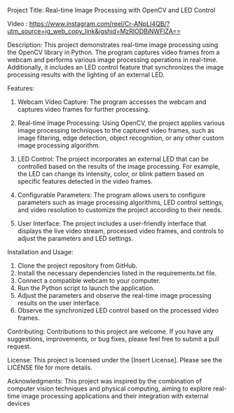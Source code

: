 Project Title: Real-time Image Processing with OpenCV and LED Control

Video : https://www.instagram.com/reel/Cr-ANpLI4QB/?utm_source=ig_web_copy_link&igshid=MzRlODBiNWFlZA==

Description:
This project demonstrates real-time image processing using the OpenCV library in Python. The program captures video frames from a webcam and performs various image processing operations in real-time. Additionally, it includes an LED control feature that synchronizes the image processing results with the lighting of an external LED.

Features:
1. Webcam Video Capture: The program accesses the webcam and captures video frames for further processing.

2. Real-time Image Processing: Using OpenCV, the project applies various image processing techniques to the captured video frames, such as image filtering, edge detection, object recognition, or any other custom image processing algorithm.

3. LED Control: The project incorporates an external LED that can be controlled based on the results of the image processing. For example, the LED can change its intensity, color, or blink pattern based on specific features detected in the video frames.

4. Configurable Parameters: The program allows users to configure parameters such as image processing algorithms, LED control settings, and video resolution to customize the project according to their needs.

5. User Interface: The project includes a user-friendly interface that displays the live video stream, processed video frames, and controls to adjust the parameters and LED settings.

Installation and Usage:
1. Clone the project repository from GitHub.
2. Install the necessary dependencies listed in the requirements.txt file.
3. Connect a compatible webcam to your computer.
4. Run the Python script to launch the application.
5. Adjust the parameters and observe the real-time image processing results on the user interface.
6. Observe the synchronized LED control based on the processed video frames.

Contributing:
Contributions to this project are welcome. If you have any suggestions, improvements, or bug fixes, please feel free to submit a pull request.

License:
This project is licensed under the [Insert License]. Please see the LICENSE file for more details.

Acknowledgments:
This project was inspired by the combination of computer vision techniques and physical computing, aiming to explore real-time image processing applications and their integration with external devices
